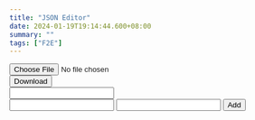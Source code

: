 ```yaml
---
title: "JSON Editor"
date: 2024-01-19T19:14:44.600+08:00
summary: ""
tags: ["F2E"]
---
```


<div x-data="data()">
  <input type="file"
    x-on:change="await handleFiles($event.target.files[0])"
  />
  <div>
  <span x-text="content"></span>
  <span x-text="Object.keys(JSONData).length"></span>
  <button
    type="button"
    class="mr-3 text-sm bg-blue-500 hover:bg-blue-700 text-white py-1 px-2 rounded focus:outline-none focus:shadow-outline"
    x-show="Object.keys(JSONData).length > 0"
    x-on:click="download(JSON.stringify(JSONData), 'download.json', 'application/json')"
  >
    Download
  </button>
  </div>
  <input type="text" class="mx-auto w-full px-2 py-1 border"
    x-show="Object.keys(JSONData).length > 0"
    x-model="search"
  />
  <div class="w-full flex justify-center"
    x-show="Object.keys(JSONData).length > 0"
  >
    <input type="text" class="border-b-2 border-gray-300 py-2"
      x-model="title"
    />
    <input type="text" class="border-b-2 border-gray-300 py-2"
      x-model="episode"
    />
    <button type="button" class="text-sm bg-blue-500 hover:bg-blue-700 text-white py-1 px-2 rounded focus:outline-none focus:shadow-outline break-keep"
      x-on:click="addHandler()"
    >
      Add
    </button>
  </div>
  <!-- https://tailwindflex.com/@ip-leroy/table-for-user-management -->
  <table class="w-full text-md bg-white shadow-md rounded mb-4">
    <template x-for="(obj, index) in JSONData" :key="index">
      <tr class="border-b hover:bg-orange-100 bg-gray-100"
        x-show="obj.title.includes(search)"
      >
        <td class="p-2">
          <span class="break-keep" x-text="index"></span>
        </td>
        <td class="p-3 px-5">
          <input type="text" class="w-full bg-transparent border-b-2 border-gray-300 py-2"
            x-model="obj.title"
          />
        </td>
        <td class="p-2">
          <input type="text" class="w-full bg-transparent border-b-2 border-gray-300 py-2"
            x-model="obj.episode"
          />
        </td>
        <td class="p-3 px-5">
          <button type="button" class="text-sm bg-red-500 hover:bg-red-700 text-white py-1 px-2 rounded focus:outline-none focus:shadow-outline break-keep"
            x-on:click="deleteHandler(index)"
          >
            Delete
          </button>
        </td>
      </tr>
    </template>
  </table>
</div>

<script>
  // https://stackoverflow.com/questions/63233506/refreshing-data-after-the-fact-in-alpinejs
  function data() {
    return {
      content: '',
      JSONData: {},
      search: '',
      title: '',
      episode: '',

      async handleFiles(file) {
        this.content = file.name;
        // load file
        if (validateFileType(file.type)) {
          let reader = new FileReader();
          reader.readAsText(file);
          // https://open-code.tech/en/post-1424/
          await new Promise(resolve => reader.onload = (event) => {
            this.JSONData = JSON.parse(event.target.result);
            resolve();
          })
        }
      },
      // https://codepen.io/aggressivetea/details/OJbgZMj
      // https://stackoverflow.com/questions/44025984/how-to-filter-an-object-by-its-values-in-es6
      // async filteredData() {
      //   if (Object.keys(this.JSONData).length) {
      //     const filteredEntries = Object.entries(this.JSONData).filter(([, v]) => this.search.includes(v));
      //     return Object.fromEntries(filteredEntries);
      //   } else {
      //     return {};
      //   }
      // },
      deleteHandler(index) {
        delete this.JSONData[index];
        this.refreshData();
      },
      addHandler() {
        if (!isNaN(Number(this.episode))) {
          let newKey = Object.keys(this.JSONData).length + 1;
          let newData = { title: this.title, episode: Number(this.episode) };
          this.JSONData[newKey] = newData;
          this.title = '';
          this.episode = '';
        }
      },
      refreshData() {
        // https://stackoverflow.com/questions/4647817/javascript-object-rename-key
        let length = Object.keys(this.JSONData).length;
        let arr = Object.entries(this.JSONData);
        for (let i=0; i<length; i++) {
          arr[i][0] = i+1;
        }
        this.JSONData = Object.fromEntries(arr);
      }
    }
  }

  function validateFileType(inputFileType) {
    console.log('validateFileType()');
    let allowedType = ['application/json'];
      if (!allowedType.includes(inputFileType)) return false;
      return true;
  }

  function download(data, filename, type) {
    // https://stackoverflow.com/questions/13405129/create-and-save-a-file-with-javascript
    let file = new Blob([data], {type: type});

    let a = document.createElement("a");
    let url = URL.createObjectURL(file);
    a.href = url;
    a.download = filename;

    a.click();

    setTimeout(() => {
      document.body.removeChild(a);
      window.URL.revokeObjectURL(url);
    }, 0);
  }
</script>
